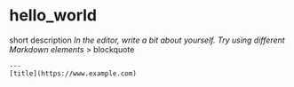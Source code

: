 # hello_world
short description
*In the editor, write a bit about yourself. Try using different Markdown elements*
	> blockquote
  
  
    ---
    [title](https://www.example.com)
